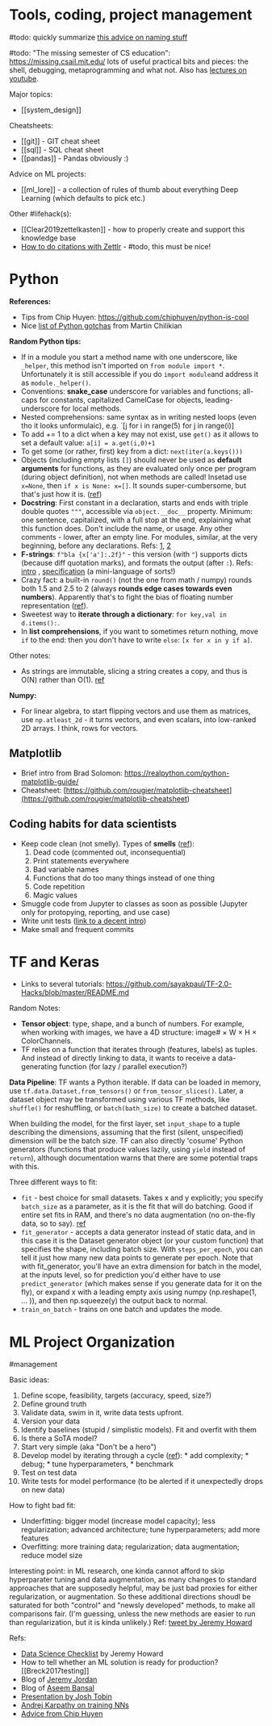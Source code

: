 # Tools, coding, project management

#todo: quickly summarize [this advice on naming stuff](https://hackernoon.com/the-art-of-naming-variables-52f44de00aad)

#todo: "The missing semester of CS education": 
https://missing.csail.mit.edu/
lots of useful practical bits and pieces: the shell, debugging, metaprogramming and what not. Also has [lectures on youtube](https://www.youtube.com/playlist?list=PLyzOVJj3bHQuloKGG59rS43e29ro7I57J).

Major topics:
* [[system_design]]

Cheatsheets:
* [[git]] - GIT cheat sheet
* [[sql]] - SQL cheat sheet
* [[pandas]] - Pandas obviously :)

Advice on ML projects:
* [[ml_lore]] - a collection of rules of thumb about everything Deep Learning (which defaults to pick etc.)

Other #lifehack(s):
* [[Clear2019zettelkasten]] - how to properly create and support this knowledge base
* [How to do citations with Zettlr](https://docs.zettlr.com/en/academic/citations/) - #todo, this must be nice! 

# Python

**References:**
* Tips from Chip Huyen: https://github.com/chiphuyen/python-is-cool
* Nice [list of Python gotchas](https://www.toptal.com/python/top-10-mistakes-that-python-programmers-make) from Martin Chilikian

**Random Python tips:**
* If in a module you start a method name with one underscore, like `_helper`, this method isn't imported on `from module import *`. Unfortunately it is still accessible if you do `import module`and address it as `module._helper()`.
* Conventions: **snake_case** underscore for variables and functions; all-caps for constants, capitalized CamelCase for objects, leading-underscore for local methods.
* Nested comprehensions: same syntax as in writing nested loops (even tho it looks unformulaic), e.g. `[j for i in range(5) for j in range(i)]
* To add += 1 to a dict when a key may not exist, use `get()` as it allows to set a default value: `a[i] = a.get(i,0)+1`
* To get some (or rather, first) key from a dict: `next(iter(a.keys()))`
* Objects (including empty lists `[]`) should never be used as **default arguments** for functions, as they are evaluated only once per program (during object definition), not when methods are called! Insetad use `x=None`, then `if x is None: x=[]`. It sounds super-cumbersome, but that's just how it is. ([ref](https://docs.python-guide.org/writing/gotchas/))
* **Docstring**: First constant in a declaration, starts and ends with triple double quotes `"""`, accessible via `object.__doc__` property. Minimum: one sentence, capitalized, with a full stop at the end, explaining what this function does. Don't include the name, or usage. Any other comments - lower, after an empty line. For modules, similar, at the very beginning, before any declarations. Refs: [1](https://www.python.org/dev/peps/pep-0257/), [2](https://www.pythonforbeginners.com/basics/python-docstrings)
* **F-strings**: `f"bla {x['a']:.2f}"` - this version (with `"`) supports dicts (because diff quotation marks), and formats the output (after `:`). Refs: [intro](http://zetcode.com/python/fstring/) , [specification](https://docs.python.org/3/library/string.html#format-specification-mini-language) (a mini-language of sorts!)
* Crazy fact: a built-in `round()` (not the one from math / numpy) rounds both 1.5 and 2.5 to 2 (always **rounds edge cases towards even numbers**). Apparently that's to fight the bias of floating number representation ([ref](https://realpython.com/python-rounding/)).
* Sweetest way to **iterate through a dictionary**: `for key,val in d.items():`.
* In **list comprehensions**, if you want to sometimes return nothing, move `if` to the end: then you don't have to write `else`: `[x for x in y if a]`.

Other notes:
* As strings are immutable, slicing a string creates a copy, and thus is O(N) rather than O(1). [ref](https://www.byte-by-byte.com/strings/)

**Numpy:**
* For linear algebra, to start flipping vectors and use them as matrices, use `np.atleast_2d` - it turns vectors, and even scalars, into low-ranked 2D arrays. I think, rows for vectors.

## Matplotlib
* Brief intro from Brad Solomon: https://realpython.com/python-matplotlib-guide/
* Cheatsheet: [https://github.com/rougier/matplotlib-cheatsheet](<https://github.com/rougier/matplotlib-cheatsheet>)

## Coding habits for data scientists
* Keep code clean (not smelly). Types of **smells** ([ref](https://www.thoughtworks.com/insights/blog/coding-habits-data-scientists)):
    1. Dead code (commented out, inconsequential)
    2. Print statements everywhere
    3. Bad variable names
    4. Functions that do too many things instead of one thing
    5. Code repetition
    6. Magic values
* Smuggle code from Jupyter to classes as soon as possible (Jupyter only for protopying, reporting, and use case)
* Write unit tests ([link to a decent intro](https://www.freecodecamp.org/news/an-introduction-to-testing-in-python/))
* Make small and frequent commits

# TF and Keras
* Links to several tutorials: https://github.com/sayakpaul/TF-2.0-Hacks/blob/master/README.md

Random Notes:
* **Tensor object**:  type, shape, and a bunch of numbers. For example, when working with images, we have a 4D structure: image# × W × H × ColorChannels.
* TF relies on a function that iterates through (features, labels) as tuples. And instead of directly linking to data, it wants to receive a data-generating function (for lazy / parallel execution?)

**Data Pipeline**: TF wants a Python iterable. If data can be loaded in memory, use `tf.data.Dataset.from_tensors()` or `from_tensor_slices()`. Later, a dataset object may be transformed using various TF methods, like `shuffle()` for reshuffling, or `batch(bath_size)` to create a batched dataset.

When building the model, for the first layer, set `input_shape` to a tuple describing the dimensions, assuming that the first (silent, unspecified) dimension will be the batch size. TF can also directly 'cosume' Python generators (functions that produce values lazily, using `yield` instead of `return`), although documentation warns that there are some potential traps with this.

Three different ways to fit:
* `fit` - best choice for small datasets. Takes x and y explicitly; you specify `batch_size` as a parameter, as it is the fit that will do batching. Good if entire set fits in RAM, and there's no data augmentation (no on-the-fly data, so to say). [ref](https://www.pyimagesearch.com/2018/12/24/how-to-use-keras-fit-and-fit_generator-a-hands-on-tutorial/)
* `fit_generator` - accepts a data generator instead of static data, and in this case it is the Dataset generator object (or your custom function) that specifies the shape, including batch size. With `steps_per_epoch`, you can tell it just how many new data points to generate per epoch. Note that with fit_generator, you'll have an extra dimension for batch in the model, at the inputs level, so for prediction you'd either have to use `predict_generator` (which makes sense if you generate data for it on the fly), or expand x with a leading empty axis using numpy (np.reshape(1, … )), and then np.squeeze(y) the output back to normal.
* `train_on_batch` - trains on one batch and updates the mode.

# ML Project Organization
#management

Basic ideas:
1. Define scope, feasibility, targets (accuracy, speed, size?)
2. Define ground truth
3. Validate data, swim in it, write data tests upfront.
4. Version your data
5. Identify baselines (stupid / simplistic models). Fit and overfit with them
7. Is there a SoTA model?
8. Start very simple (aka "Don't be a hero")
9. Develop model by iterating through a cycle ([ref](http://josh-tobin.com/assets/pdf/troubleshooting-deep-neural-networks-01-19.pdf)): 
        * add complexity; 
        * debug; 
        * tune hyperparameters, 
        * benchmark
10. Test on test data
11. Write tests for model performance (to be alerted if it unexpectedly drops on new data)

How to fight bad fit:
* Underfitting: bigger model (increase model capacity); less regularization; advanced architecture; tune hyperparameters; add more features
* Overfitting: more training data; regularization; data augmentation; reduce model size

Interesting point: in ML research, one kinda cannot afford to skip hyperparater tuning and data augmentation, as many changes to standard approaches that are supposedly helpful, may be just bad proxies for either regularization, or augmentation. So these additional directions shoudl be saturated for both "control" and "newsly developed" methods, to make all comparisons fair. (I'm guessing, unless the new methods are easier to run than regularization, but it is kinda unlikely.) Ref: [tweet by Jeremy Howard](https://twitter.com/jeremyphoward/status/1215320099134984194)

Refs:
* [Data Science Checklist](https://www.fast.ai/2020/01/07/data-questionnaire/) by Jeremy Howard
* How to tell whether an ML solution is ready for production? [[Breck2017testing]]
* Blog of [Jeremy Jordan](https://www.jeremyjordan.me/ml-projects-guide/)
* Blog of [Aseem Bansal](https://medium.com/infinity-aka-aseem/things-we-wish-we-had-known-before-we-started-our-first-machine-learning-project-336d1d6f2184)
* [Presentation by Josh Tobin](http://josh-tobin.com/assets/pdf/troubleshooting-deep-neural-networks-01-19.pdf)
* [Andrej Karpathy on training NNs](http://karpathy.github.io/2019/04/25/recipe/)
* [Advice from Chip Huyen](https://github.com/chiphuyen/machine-learning-systems-design/blob/master/build/build1/consolidated.pdf)